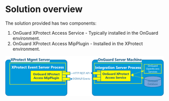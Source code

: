 # Solution overview

The solution provided has two components:

1. OnGuard XProtect Access Service - Typically installed in the OnGuard environment.
2. OnGuard XProtect Access MipPlugin - Installed in the XProtect environment.

![SolutionArchitecture](img/CXAL.overview.png)